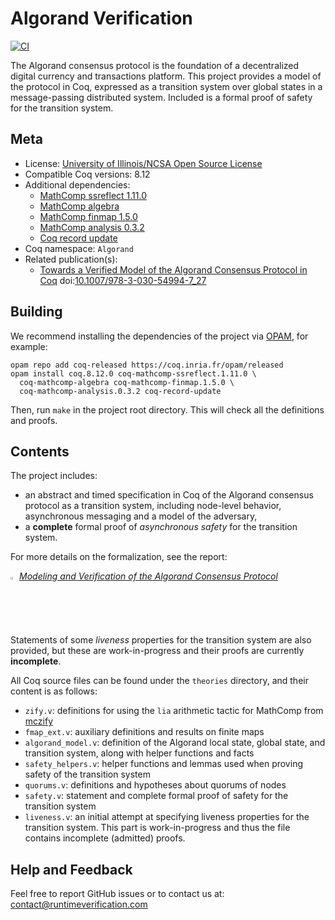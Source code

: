 # Algorand Verification

[![CI][action-shield]][action-link]

[action-shield]: https://github.com/runtimeverification/algorand-verification/workflows/CI/badge.svg?branch=master
[action-link]: https://github.com/runtimeverification/algorand-verification/actions?query=workflow%3ACI

The Algorand consensus protocol is the foundation of a decentralized
digital currency and transactions platform. This project provides a
model of the protocol in Coq, expressed as a transition system over
global states in a message-passing distributed system. Included is
a formal proof of safety for the transition system.

## Meta

- License: [University of Illinois/NCSA Open Source License](LICENSE.md)
- Compatible Coq versions: 8.12
- Additional dependencies:
  - [MathComp ssreflect 1.11.0](https://math-comp.github.io)
  - [MathComp algebra](https://math-comp.github.io)
  - [MathComp finmap 1.5.0](https://github.com/math-comp/finmap)
  - [MathComp analysis 0.3.2](https://github.com/math-comp/analysis)
  - [Coq record update](https://github.com/tchajed/coq-record-update)
- Coq namespace: `Algorand`
- Related publication(s):
  - [Towards a Verified Model of the Algorand Consensus Protocol in Coq](https://arxiv.org/abs/1907.05523) doi:[10.1007/978-3-030-54994-7_27](https://doi.org/10.1007/978-3-030-54994-7_27)

## Building

We recommend installing the dependencies of the project via
[OPAM](http://opam.ocaml.org/doc/Install.html), for example:
```shell
opam repo add coq-released https://coq.inria.fr/opam/released
opam install coq.8.12.0 coq-mathcomp-ssreflect.1.11.0 \
  coq-mathcomp-algebra coq-mathcomp-finmap.1.5.0 \
  coq-mathcomp-analysis.0.3.2 coq-record-update
```

Then, run `make` in the project root directory. This will check all the definitions and proofs.

## Contents

The project includes: 
- an abstract and timed specification in Coq of the Algorand consensus protocol as a transition system, including node-level behavior, asynchronous messaging and a model of the adversary,
- a **complete** formal proof of _asynchronous safety_ for the transition system.

For more details on the formalization, see the report:

<img src="resources/pdf-icon.png" alt="PDF" width="2%" /> *[Modeling and Verification of the Algorand Consensus Protocol](https://github.com/runtimeverification/algorand-verification/blob/master/report/report.pdf)*

Statements of some _liveness_ properties for the transition system are also provided, but these are work-in-progress and their proofs are currently **incomplete**.  

All Coq source files can be found under the `theories` directory, and their content is as follows:

- `zify.v`: definitions for using the `lia` arithmetic tactic for MathComp from [mczify](https://github.com/pi8027/mczify)
- `fmap_ext.v`: auxiliary definitions and results on finite maps
- `algorand_model.v`: definition of the Algorand local state, global state, and transition system, along with helper functions and facts
- `safety_helpers.v`: helper functions and lemmas used when proving safety of the transition system
- `quorums.v`: definitions and hypotheses about quorums of nodes
- `safety.v`: statement and complete formal proof of safety for the transition system
- `liveness.v`: an initial attempt at specifying liveness properties for the transition system. This part is work-in-progress and thus the file contains incomplete (admitted) proofs.

## Help and Feedback

Feel free to report GitHub issues or to contact us at: contact@runtimeverification.com
